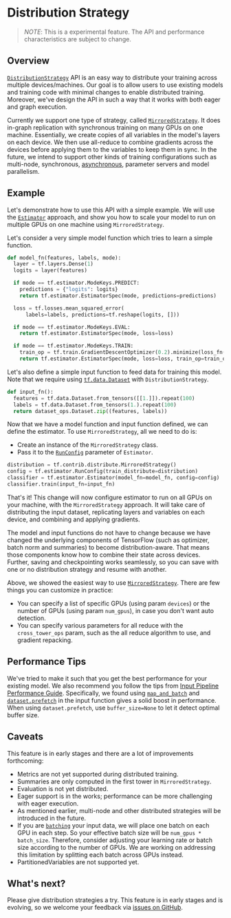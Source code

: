 # Distribution Strategy

> *NOTE*: This is a experimental feature. The API and performance
> characteristics are subject to change.

## Overview

[`DistributionStrategy`](https://www.tensorflow.org/versions/master/api_docs/python/tf/contrib/distribute/DistributionStrategy)
API is an easy way to distribute your training
across multiple devices/machines. Our goal is to allow users to use existing
models and training code with minimal changes to enable distributed training.
Moreover, we've design the API in such a way that it works with both eager and
graph execution.

Currently we support one type of strategy, called
[`MirroredStrategy`](https://www.tensorflow.org/versions/master/api_docs/python/tf/contrib/distribute/MirroredStrategy).
It does in-graph replication with synchronous training
on many GPUs on one machine. Essentially, we create copies of all variables in
the model's layers on each device. We then use all-reduce to combine gradients
across the devices before applying them to the variables to keep them in sync.
In the future, we intend to support other kinds of training configurations such
as multi-node, synchronous,
[asynchronous](https://www.tensorflow.org/deploy/distributed#putting_it_all_together_example_trainer_program),
parameter servers and model parallelism.

## Example

Let's demonstrate how to use this API with a simple example. We will use the
[`Estimator`](https://www.tensorflow.org/api_docs/python/tf/estimator/Estimator)
approach, and show you how to scale your model to run on multiple GPUs on one
machine using `MirroredStrategy`.

Let's consider a very simple model function which tries to learn a simple
function.

```python
def model_fn(features, labels, mode):
  layer = tf.layers.Dense(1)
  logits = layer(features)

  if mode == tf.estimator.ModeKeys.PREDICT:
    predictions = {"logits": logits}
    return tf.estimator.EstimatorSpec(mode, predictions=predictions)

  loss = tf.losses.mean_squared_error(
      labels=labels, predictions=tf.reshape(logits, []))

  if mode == tf.estimator.ModeKeys.EVAL:
    return tf.estimator.EstimatorSpec(mode, loss=loss)

  if mode == tf.estimator.ModeKeys.TRAIN:
    train_op = tf.train.GradientDescentOptimizer(0.2).minimize(loss_fn())
    return tf.estimator.EstimatorSpec(mode, loss=loss, train_op=train_op)
```

Let's also define a simple input function to feed data for training this model.
Note that we require using
[`tf.data.Dataset`](https://www.tensorflow.org/api_docs/python/tf/data/Dataset)
with `DistributionStrategy`.


```python
def input_fn():
  features = tf.data.Dataset.from_tensors([[1.]]).repeat(100)
  labels = tf.data.Dataset.from_tensors(1.).repeat(100)
  return dataset_ops.Dataset.zip((features, labels))
```

Now that we have a model function and input function defined, we can define the
estimator. To use `MirroredStrategy`, all we need to do is:

* Create an instance of the `MirroredStrategy` class.
* Pass it to the
[`RunConfig`](https://www.tensorflow.org/api_docs/python/tf/estimator/RunConfig)
parameter of `Estimator`.


```python
distribution = tf.contrib.distribute.MirroredStrategy()
config = tf.estimator.RunConfig(train_distribute=distribution)
classifier = tf.estimator.Estimator(model_fn=model_fn, config=config)
classifier.train(input_fn=input_fn)
```

That's it! This change will now configure estimator to run on all GPUs on your
machine, with the `MirroredStrategy` approach. It will take care of distributing
the input dataset, replicating layers and variables on each device, and
combining and applying gradients.

The model and input functions do not have to change because we have changed the
underlying components of TensorFlow (such as
optimizer, batch norm and summaries) to become distribution-aware.
That means those components know how to
combine their state across devices. Further, saving and checkpointing works
seamlessly, so you can save with one or no distribution strategy and resume with
another.

Above, we showed the easiest way to use [`MirroredStrategy`](https://www.tensorflow.org/versions/master/api_docs/python/tf/contrib/distribute/MirroredStrategy#__init__).
There are few things you can customize in practice:

* You can specify a list of specific GPUs (using param `devices`) or the number
of GPUs (using param `num_gpus`), in case you don't want auto detection.
* You can specify various parameters for all reduce with the `cross_tower_ops`
param, such as the all reduce algorithm to use, and gradient repacking.

## Performance Tips

We've tried to make it such that you get the best performance for your existing
model. We also recommend you follow the tips from
[Input Pipeline Performance Guide](https://www.tensorflow.org/performance/datasets_performance).
Specifically, we found using [`map_and_batch`](https://www.tensorflow.org/performance/datasets_performance#map_and_batch)
and [`dataset.prefetch`](https://www.tensorflow.org/performance/datasets_performance#pipelining)
in the input function gives a solid boost in performance. When using
`dataset.prefetch`, use `buffer_size=None` to let it detect optimal buffer size.

## Caveats
This feature is in early stages and there are a lot of improvements forthcoming:

* Metrics are not yet supported during distributed training.
* Summaries are only computed in the first tower in `MirroredStrategy`.
* Evaluation is not yet distributed.
* Eager support is in the works; performance can be more challenging with eager
execution.
* As mentioned earlier, multi-node and other distributed strategies will be
introduced in the future.
* If you are [`batching`](https://www.tensorflow.org/api_docs/python/tf/data/Dataset#batch)
your input data, we will place one batch on each GPU in each step. So your
effective batch size will be `num_gpus * batch_size`. Therefore, consider
adjusting your learning rate or batch size according to the number of GPUs.
We are working on addressing this limitation by splitting each batch across GPUs
instead.
* PartitionedVariables are not supported yet.

## What's next?

Please give distribution strategies a try. This feature is in early stages and
is evolving, so we welcome your feedback via
[issues on GitHub](https://github.com/tensorflow/tensorflow/issues/new).


